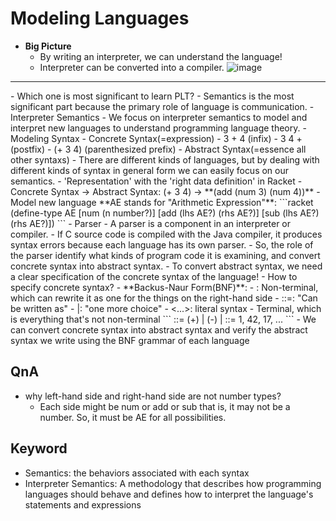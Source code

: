 Modeling Languages
==
- **Big Picture**
  - By writing an interpreter, we can understand the language!
  - Interpreter can be converted into a compiler.
![image](https://github.com/MinjooShin/Programming_Language_Theory/assets/74174008/a75db489-a524-484f-af48-d6995b5d3226)

<hr>
- Which one is most significant to learn PLT? 
  - Semantics is the most significant part because the primary role of language is communication.
- Interpreter Semantics
  - We focus on interpreter semantics to model and interpret new languages to understand programming language theory.
- Modeling Syntax
  - Concrete Syntax(=expression)
    - 3 + 4 (infix)
    - 3 4 + (postfix)
    - (+ 3 4) (parenthesized prefix)
  - Abstract Syntax(=essence all other syntaxs)
    - There are different kinds of languages, but by dealing with different kinds of syntax in general form we can easily focus on our semantics.
  - 'Representation' with the 'right data definition' in Racket
    - Concrete Syntax -> Abstract Syntax: (+ 3 4) -> **(add (num 3) (num 4))**
  - Model new language **AE stands for "Arithmetic Expression"**:
    ```racket
    (define-type AE
      [num (n number?)]
      [add (lhs AE?)
           (rhs AE?)]
      [sub (lhs AE?)
           (rhs AE?)])
    ```
- Parser
  - A parser is a component in an interpreter or compiler.
  -  If C source code is compiled with the Java compiler, it produces syntax errors because each language has its own parser.
  -  So, the role of the parser identify what kinds of program code it is examining, and convert concrete syntax into abstract syntax.
  -  To convert abstract syntax, we need a clear specification of the concrete syntax of the language!
    - How to specify concrete syntax?
      - **Backus-Naur Form(BNF)**:
        - <expr>: Non-terminal, which can rewrite it as one for the things on the right-hand side
        - ::=: "Can be written as"
        - |: "one more choice"
        - <...>: literal syntax
        - Terminal, which is everything that's not non-terminal
      ```
      <expr> ::= (<expr>+<expr>)
               | (<expr>-<expr>)
               | <num>
      <num> ::= 1, 42, 17, ...
      ```
      - We can convert concrete syntax into abstract syntax and verify the abstract syntax we write using the BNF grammar of each language
      
QnA
--
  - why left-hand side and right-hand side are not number types?
    -  Each side might be num or add or sub that is, it may not be a number. So, it must be AE for all possibilities.

Keyword
--
  - Semantics: the behaviors associated with each syntax
  - Interpreter Semantics: A methodology that describes how programming languages should behave and defines how to interpret the language's statements and expressions
